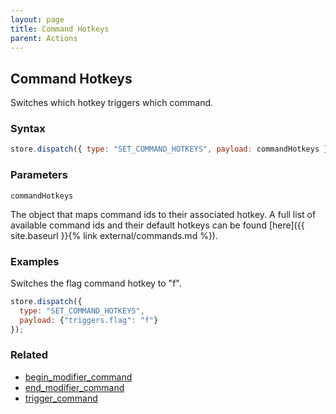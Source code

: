 ```yaml
---
layout: page
title: Command Hotkeys
parent: Actions
---
```


## Command Hotkeys

Switches which hotkey triggers which command.

### Syntax

```js
store.dispatch({ type: "SET_COMMAND_HOTKEYS", payload: commandHotkeys });
```

### Parameters

`commandHotkeys`

The object that maps command ids to their associated hotkey. A full list of available command ids and their default hotkeys can be found [here]({{ site.baseurl }}{% link external/commands.md %}).

### Examples

Switches the flag command hotkey to "f".

```js
store.dispatch({
  type: "SET_COMMAND_HOTKEYS",
  payload: {"triggers.flag": "f"}
});
```

### Related

- [begin_modifier_command](./begin_modifier_command.md)
- [end_modifier_command](./end_modifier_command.md)
- [trigger_command](./trigger_command.md)